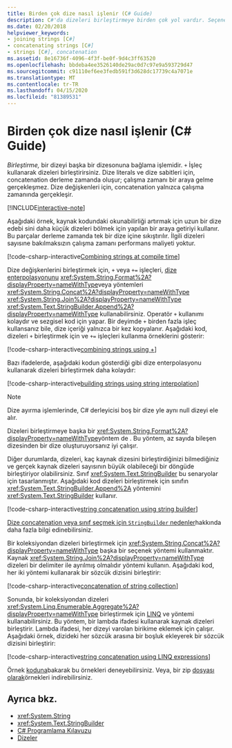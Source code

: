 ```yaml
---
title: Birden çok dize nasıl işlenir (C# Guide)
description: C#'da dizeleri birleştirmeye birden çok yol vardır. Seçenekleri ve farklı seçeneklerin arkasındaki nedenleri öğrenin.
ms.date: 02/20/2018
helpviewer_keywords:
- joining strings [C#]
- concatenating strings [C#]
- strings [C#], concatenation
ms.assetid: 8e16736f-4096-4f3f-be0f-9d4c3ff63520
ms.openlocfilehash: bbdeba4ee3526140de29ac0d7c97e9a593729d47
ms.sourcegitcommit: c91110ef6ee3fedb591f3d628dc17739c4a7071e
ms.translationtype: MT
ms.contentlocale: tr-TR
ms.lasthandoff: 04/15/2020
ms.locfileid: "81389531"
---
```

# <a name="how-to-concatenate-multiple-strings-c-guide"></a>Birden çok dize nasıl işlenir (C# Guide)

*Birleştirme,* bir dizeyi başka bir dizesonuna bağlama işlemidir. `+` İşleç kullanarak dizeleri birleştirirsiniz. Dize literals ve dize sabitleri için, concatenation derleme zamanda oluşur; çalışma zamanı bir araya gelme gerçekleşmez. Dize değişkenleri için, concatenation yalnızca çalışma zamanında gerçekleşir.

[!INCLUDE[interactive-note](~/includes/csharp-interactive-note.md)]

Aşağıdaki örnek, kaynak kodundaki okunabilirliği artırmak için uzun bir dize edebi sini daha küçük dizeleri bölmek için yapılan bir araya getiriyi kullanır. Bu parçalar derleme zamanda tek bir dize içine sıkıştırılır. İlgili dizeleri sayısıne bakılmaksızın çalışma zamanı performans maliyeti yoktur.  
  
 [!code-csharp-interactive[Combining strings at compile time](../../../samples/snippets/csharp/how-to/strings/Concatenate.cs#1)]  

Dize değişkenlerini birleştirmek için, `+` veya `+=` işleçleri, [dize enterpolasyonunu](../language-reference/tokens/interpolated.md) <xref:System.String.Format%2A?displayProperty=nameWithType>veya yöntemleri <xref:System.String.Concat%2A?displayProperty=nameWithType> <xref:System.String.Join%2A?displayProperty=nameWithType> <xref:System.Text.StringBuilder.Append%2A?displayProperty=nameWithType> kullanabilirsiniz. Operatör `+` kullanımı kolaydır ve sezgisel kod için yapar. Bir deyimde `+` birden fazla işleç kullansanız bile, dize içeriği yalnızca bir kez kopyalanır. Aşağıdaki kod, dizeleri `+` birleştirmek için ve `+=` işleçleri kullanma örneklerini gösterir:

[!code-csharp-interactive[combining strings using +](../../../samples/snippets/csharp/how-to/strings/Concatenate.cs#2)]  

Bazı ifadelerde, aşağıdaki kodun gösterdiği gibi dize enterpolasyonu kullanarak dizeleri birleştirmek daha kolaydır:
  
[!code-csharp-interactive[building strings using string interpolation](../../../samples/snippets/csharp/how-to/strings/Concatenate.cs#3)]  
  
> [!NOTE]
> Dize ayırma işlemlerinde, C# derleyicisi boş bir dize yle aynı null dizeyi ele alır.

Dizeleri birleştirmeye başka bir <xref:System.String.Format%2A?displayProperty=nameWithType>yöntem de . Bu yöntem, az sayıda bileşen dizesinden bir dize oluşturuyorsanız iyi çalışır.

Diğer durumlarda, dizeleri, kaç kaynak dizesini birleştirdiğinizi bilmediğiniz ve gerçek kaynak dizeleri sayısının büyük olabileceği bir döngüde birleştiriyor olabilirsiniz. Sınıf <xref:System.Text.StringBuilder> bu senaryolar için tasarlanmıştır. Aşağıdaki kod dizeleri birleştirmek için sınıfın <xref:System.Text.StringBuilder.Append%2A> yöntemini <xref:System.Text.StringBuilder> kullanır.  
  
[!code-csharp-interactive[string concatenation using string builder](../../../samples/snippets/csharp/how-to/strings/Concatenate.cs#4)]  

[Dize concatenation veya sınıf seçmek için `StringBuilder` nedenler](xref:System.Text.StringBuilder#StringAndSB)hakkında daha fazla bilgi edinebilirsiniz.

Bir koleksiyondan dizeleri birleştirmek için <xref:System.String.Concat%2A?displayProperty=nameWithType> başka bir seçenek yöntemi kullanmaktır. Kaynak <xref:System.String.Join%2A?displayProperty=nameWithType> dizeleri bir delimiter ile ayrılmış olmalıdır yöntemi kullanın. Aşağıdaki kod, her iki yöntemi kullanarak bir sözcük dizisini birleştirir:

[!code-csharp-interactive[concatenation of string collection](../../../samples/snippets/csharp/how-to/strings/Concatenate.cs#5)]

Sonunda, bir koleksiyondan dizeleri <xref:System.Linq.Enumerable.Aggregate%2A?displayProperty=nameWithType> birleştirmek için [LINQ](../programming-guide/concepts/linq/index.md) ve yöntemi kullanabilirsiniz. Bu yöntem, bir lambda ifadesi kullanarak kaynak dizeleri birleştirir. Lambda ifadesi, her dizeyi varolan birikime eklemek için çalışır. Aşağıdaki örnek, dizideki her sözcük arasına bir boşluk ekleyerek bir sözcük dizisini birleştirir:

[!code-csharp-interactive[string concatenation using LINQ expressions](../../../samples/snippets/csharp/how-to/strings/Concatenate.cs#6)]  

Örnek [koduna](https://github.com/dotnet/docs/tree/master/samples/snippets/csharp/how-to/strings)bakarak bu örnekleri deneyebilirsiniz. Veya, bir zip [dosyası olarak](../../../samples/snippets/csharp/how-to/strings.zip)örnekleri indirebilirsiniz.

## <a name="see-also"></a>Ayrıca bkz.

- <xref:System.String>
- <xref:System.Text.StringBuilder>
- [C# Programlama Kılavuzu](../programming-guide/index.md)
- [Dizeler](../programming-guide/strings/index.md)
